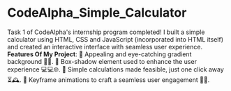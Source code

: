 # CodeAlpha_Simple_Calculator
Task 1 of CodeAlpha's internship program completed! I built a simple calculator using HTML, CSS and JavaScript (incorporated into HTML itself) and created an interactive interface with seamless user experience. 
<br>
**Features Of My Project**:
💭 Appealing and eye-catching gradient background 🌄🌈.
 💭 Box-shadow element used to enhance the user experience 💻💻🌐.
💭 Simple calculations made feasible, just one click away ⏳🕰️.
 💭 Keyframe animations to craft a seamless user engagement 🔖🧬.
